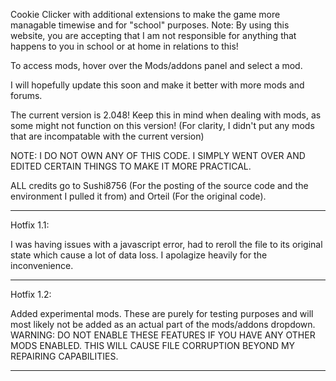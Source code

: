 Cookie Clicker with additional extensions to make the game more managable timewise and for "school" purposes.
Note: By using this website, you are accepting that I am not responsible for anything that happens to you in school or at home in relations to this!

To access mods, hover over the Mods/addons panel and select a mod.

I will hopefully update this soon and make it better with more mods and forums.

The current version is 2.048! Keep this in mind when dealing with mods, as some might not function on this version! (For clarity, I didn't put any mods that are incompatable with the current version)



NOTE: I DO NOT OWN ANY OF THIS CODE. I SIMPLY WENT OVER AND EDITED CERTAIN THINGS TO MAKE IT MORE PRACTICAL. 

ALL credits go to Sushi8756 (For the posting of the source code and the environment I pulled it from) and Orteil (For the original code).

___________________________________________________________________________________________________________________________________________________

Hotfix 1.1:

I was having issues with a javascript error, had to reroll the file to its original state which cause a lot of data loss. I apolagize heavily for the inconvenience.

___________________________________________________________________________________________________________________________________________________

Hotfix 1.2:

Added experimental mods. These are purely for testing purposes and will most likely not be added as an actual part of the mods/addons dropdown.
WARNING: DO NOT ENABLE THESE FEATURES IF YOU HAVE ANY OTHER MODS ENABLED. THIS WILL CAUSE FILE CORRUPTION BEYOND MY REPAIRING CAPABILITIES.

___________________________________________________________________________________________________________________________________________________
